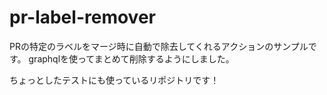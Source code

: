 # pr-label-remover

PRの特定のラベルをマージ時に自動で除去してくれるアクションのサンプルです。
graphqlを使ってまとめて削除するようにしました。

ちょっとしたテストにも使っているリポジトリです！
